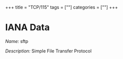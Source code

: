 +++
title = "TCP/115"
tags = [""]
categories = [""]
+++

# IANA Data

_Name:_ sftp

_Description:_ Simple File Transfer Protocol

